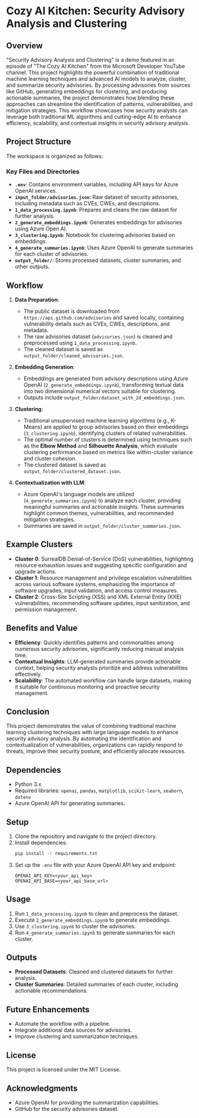 # Cozy AI Kitchen: Security Advisory Analysis and Clustering

## Overview
"Security Advisory Analysis and Clustering" is a demo featured in an episode of "The Cozy AI Kitchen" from the Microsoft Developer YouTube channel. This project highlights the powerful combination of traditional machine learning techniques and advanced AI models to analyze, cluster, and summarize security advisories. By processing advisories from sources like GitHub, generating embeddings for clustering, and producing actionable summaries, the project demonstrates how blending these approaches can streamline the identification of patterns, vulnerabilities, and mitigation strategies. This workflow showcases how security analysts can leverage both traditional ML algorithms and cutting-edge AI to enhance efficiency, scalability, and contextual insights in security advisory analysis.

## Project Structure
The workspace is organized as follows:

### Key Files and Directories
- **`.env`**: Contains environment variables, including API keys for Azure OpenAI services.
- **`input_folder/advisories.json`**: Raw dataset of security advisories, including metadata such as CVEs, CWEs, and descriptions.
- **`1_data_processing.ipynb`**: Prepares and cleans the raw dataset for further analysis.
- **`2_generate_embeddings.ipynb`**: Generates embeddings for advisories using Azure Open AI.
- **`3_clustering.ipynb`**: Notebook for clustering advisories based on embeddings.
- **`4_generate_summaries.ipynb`**: Uses Azure OpenAI to generate summaries for each cluster of advisories.
- **`output_folder/`**: Stores processed datasets, cluster summaries, and other outputs.

## Workflow
1. **Data Preparation**:
   - The public dataset is downloaded from `https://api.github.com/advisories` and saved locally, containing vulnerability details such as CVEs, CWEs, descriptions, and metadata.
   - The raw advisories dataset (`advisories.json`) is cleaned and preprocessed using `1_data_processing.ipynb`.
   - The cleaned dataset is saved as `output_folder/cleaned_advisories.json`.

2. **Embedding Generation**:
   - Embeddings are generated from advisory descriptions using Azure OpenAI (`2_generate_embeddings.ipynb`), transforming textual data into two dimensional numerical vectors suitable for clustering.
   - Outputs include `output_folder/dataset_with_2d_embeddings.json`.

3. **Clustering**:
   - Traditional unsupervised machine learning algorithms (e.g., K-Means) are applied to group advisories based on their embeddings (`3_clustering.ipynb`), identifying clusters of related vulnerabilities.
   - The optimal number of clusters is determined using techniques such as the **Elbow Method** and **Silhouette Analysis**, which evaluate clustering performance based on metrics like within-cluster variance and cluster cohesion.
   - The clustered dataset is saved as `output_folder/clustered_dataset.json`.

4. **Contextualization with LLM**:
   - Azure OpenAI's language models are utilized (`4_generate_summaries.ipynb`) to analyze each cluster, providing meaningful summaries and actionable insights. These summaries highlight common themes, vulnerabilities, and recommended mitigation strategies.
   - Summaries are saved in `output_folder/cluster_summaries.json`.

## Example Clusters
- **Cluster 0**: SurrealDB Denial-of-Service (DoS) vulnerabilities, highlighting resource exhaustion issues and suggesting specific configuration and upgrade actions.
- **Cluster 1**: Resource management and privilege escalation vulnerabilities across various software systems, emphasizing the importance of software upgrades, input validation, and access control measures.
- **Cluster 2**: Cross-Site Scripting (XSS) and XML External Entity (XXE) vulnerabilities, recommending software updates, input sanitization, and permission management.

## Benefits and Value
- **Efficiency**: Quickly identifies patterns and commonalities among numerous security advisories, significantly reducing manual analysis time.
- **Contextual Insights**: LLM-generated summaries provide actionable context, helping security analysts prioritize and address vulnerabilities effectively.
- **Scalability**: The automated workflow can handle large datasets, making it suitable for continuous monitoring and proactive security management.

## Conclusion
This project demonstrates the value of combining traditional machine learning clustering techniques with large language models to enhance security advisory analysis. By automating the identification and contextualization of vulnerabilities, organizations can rapidly respond to threats, improve their security posture, and efficiently allocate resources.

## Dependencies
- Python 3.x
- Required libraries: `openai`, `pandas`, `matplotlib`, `scikit-learn`, `seaborn`, `dotenv`
- Azure OpenAI API for generating summaries.

## Setup
1. Clone the repository and navigate to the project directory.
2. Install dependencies:
   ```bash
   pip install -r requirements.txt
   ```
3. Set up the `.env` file with your Azure OpenAI API key and endpoint:
   ```plaintext
   OPENAI_API_KEY=<your_api_key>
   OPENAI_API_BASE=<your_api_base_url>
   ```

## Usage
1. Run `1_data_processing.ipynb` to clean and preprocess the dataset.
2. Execute `2_generate_embeddings.ipynb` to generate embeddings.
3. Use `3_clustering.ipynb` to cluster the advisories.
4. Run `4_generate_summaries.ipynb` to generate summaries for each cluster.

## Outputs
- **Processed Datasets**: Cleaned and clustered datasets for further analysis.
- **Cluster Summaries**: Detailed summaries of each cluster, including actionable recommendations.

## Future Enhancements
- Automate the workflow with a pipeline.
- Integrate additional data sources for advisories.
- Improve clustering and summarization techniques.

## License
This project is licensed under the MIT License.

## Acknowledgments
- Azure OpenAI for providing the summarization capabilities.
- GitHub for the security advisories dataset.